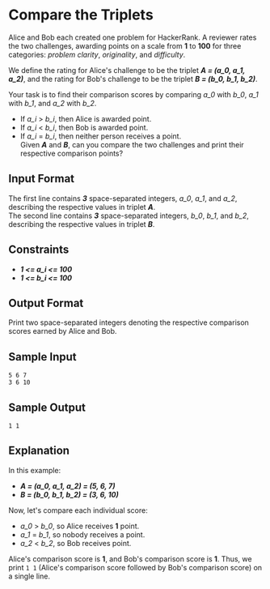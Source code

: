 # Compare the Triplets
Alice and Bob each created one problem for HackerRank. A reviewer rates the two challenges, awarding points on a scale from **1** to **100** for three categories: _problem clarity_, _originality_, and _difficulty_.

We define the rating for Alice's challenge to be the triplet **_A = (a_0, a_1, a_2)_**, and the rating for Bob's challenge to be the triplet **_B = (b_0, b_1, b_2)_**.

Your task is to find their comparison scores by comparing _a_0_ with _b_0_, _a_1_ with _b_1_, and _a_2_ with _b_2_.

- If _a_i_ > _b_i_, then Alice is awarded  point.
- If _a_i_ < _b_i_, then Bob is awarded  point.
- If _a_i_ = _b_i_, then neither person receives a point.  
Given **_A_** and **_B_**, can you compare the two challenges and print their respective comparison points?

## Input Format

The first line contains **_3_** space-separated integers, _a_0_, _a_1_, and _a_2_, describing the respective values in triplet **_A_**.  
The second line contains **_3_** space-separated integers, _b_0_, _b_1_, and _b_2_, describing the respective values in triplet **_B_**.

## Constraints
- **_1 <= a_i <= 100_**
- **_1 <= b_i <= 100_**
## Output Format

Print two space-separated integers denoting the respective comparison scores earned by Alice and Bob.

## Sample Input
```
5 6 7
3 6 10
```
## Sample Output
```
1 1 
```
## Explanation
In this example:
- **_A = (a_0, a_1, a_2) = (5, 6, 7)_**
- **_B = (b_0, b_1, b_2) = (3, 6, 10)_**

Now, let's compare each individual score:

- _a_0_ > _b_0_, so Alice receives **1** point.
- _a_1_ = _b_1_, so nobody receives a point.
- _a_2_ < _b_2_, so Bob receives  point.

Alice's comparison score is **1**, and Bob's comparison score is **1**. Thus, we print `1 1` (Alice's comparison score followed by Bob's comparison score) on a single line.
